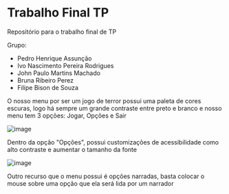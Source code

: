 # Trabalho Final TP
 Repositório para o trabalho final de TP

Grupo:
- Pedro Henrique Assunção
- Ivo Nascimento Pereira Rodrigues
- John Paulo Martins Machado
- Bruna Ribeiro Perez
- Filipe Bison de Souza


O nosso menu por ser um jogo de terror possui uma paleta de cores escuras, logo há sempre um grande contraste entre preto e branco e nosso menu tem 3 opções: Jogar, Opções e Sair

![image](https://user-images.githubusercontent.com/73478225/134445463-2eae333a-5845-4498-8af8-54a178c478b3.png)
  
Dentro da opção "Opções", possui customizações de acessibilidade como alto contraste e aumentar o tamanho da fonte

![image](https://user-images.githubusercontent.com/73478225/134445492-06db6c13-d280-4ac1-bf91-8d85180cfc49.png)

Outro recurso que o menu possui é opções narradas, basta colocar o mouse sobre uma opção que ela será lida por um narrador
